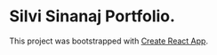# Silvi Sinanaj Portfolio.

This project was bootstrapped with [Create React App](https://github.com/facebook/create-react-app).
